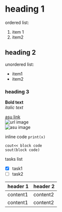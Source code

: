 # heading 1
ordered list:
1. item 1
2. item2
## heading 2
unordered list:
- item1
- item2
### heading 3
**Bold text**  
_italic text_

[asu link](https://www.asu.edu.jo/)  
![url image](https://admission.asu.edu.jo/assets/media/image/ASU-Logo.png)  
![asu image](Downloads/image1.png)

inline code `print(x)`  
```
cout<< block code
sout(block code)
```
tasks list  
- [x] task1
- [ ] task2

| header 1 | header 2 |
| -------- | -------- |
| content1 | content2 |
| content1 | content2 |
